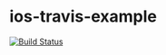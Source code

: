 # ios-travis-example

[![Build Status](https://travis-ci.org/atSistemas/ios-travis-example.svg?branch=bad-feature)](https://travis-ci.org/atSistemas/ios-travis-example)
